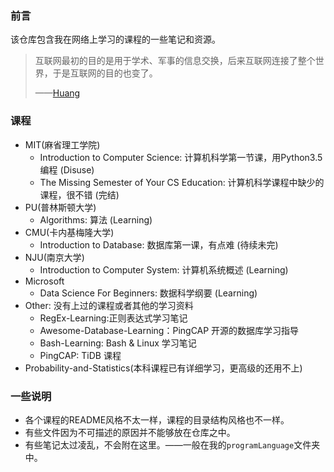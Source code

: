 ### 前言

该仓库包含我在网络上学习的课程的一些笔记和资源。

> 互联网最初的目的是用于学术、军事的信息交换，后来互联网连接了整个世界，于是互联网的目的也变了。
>
> ——[Huang](https://huang-feiyu.github.io)

### 课程

* MIT(麻省理工学院)
  * Introduction to Computer Science: 计算机科学第一节课，用Python3.5编程 (Disuse)
  * The Missing Semester of Your CS Education: 计算机科学课程中缺少的课程，很不错 (完结)
* PU(普林斯顿大学)
  * Algorithms: 算法 (Learning)
* CMU(卡内基梅隆大学)
  * Introduction to Database: 数据库第一课，有点难 (待续未完)
* NJU(南京大学)
  * Introduction to Computer System: 计算机系统概述 (Learning)
* Microsoft
  * Data Science For Beginners: 数据科学纲要 (Learning)
* Other: 没有上过的课程或者其他的学习资料
  * RegEx-Learning:正则表达式学习笔记
  * Awesome-Database-Learning：PingCAP 开源的数据库学习指导
  * Bash-Learning: Bash & Linux 学习笔记
  * PingCAP: TiDB 课程
* Probability-and-Statistics(本科课程已有详细学习，更高级的还用不上)

### 一些说明

* 各个课程的README风格不太一样，课程的目录结构风格也不一样。
* 有些文件因为不可描述的原因并不能够放在仓库之中。
* 有些笔记太过凌乱，不会附在这里。——一般在我的`programLanguage`文件夹中。

